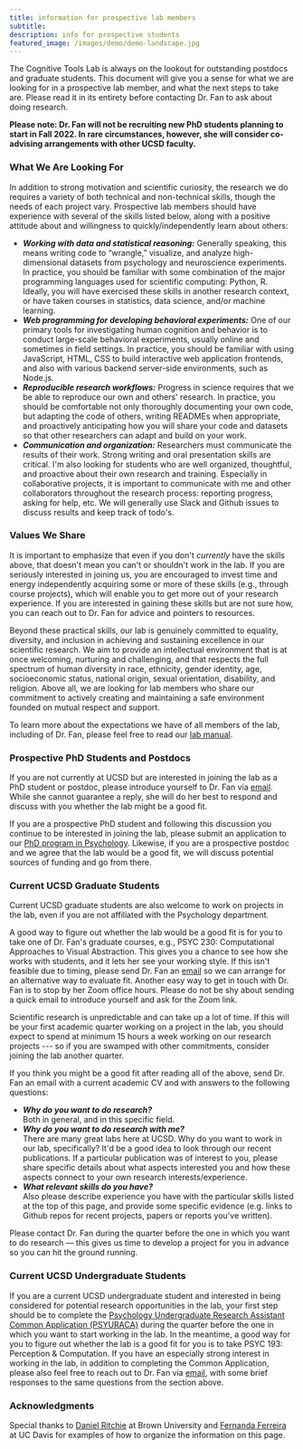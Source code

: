 ```yaml
---
title: information for prospective lab members
subtitle: 
description: info for prospective students
featured_image: /images/demo/demo-landscape.jpg
---
```


The Cognitive Tools Lab is always on the lookout for outstanding postdocs and graduate students. This document will give you a sense for what we are looking for in a prospective lab member, and what the next steps to take are. Please read it in its entirety before contacting Dr. Fan to ask about doing research.

**Please note: Dr. Fan will not be recruiting new PhD students planning to start in Fall 2022. In rare circumstances, however, she will consider co-advising arrangements with other UCSD faculty.**

### What We Are Looking For

In addition to strong motivation and scientific curiosity, the research we do requires a variety of both technical and non-technical skills, though the needs of each project vary. Prospective lab members should have experience with several of the skills listed below, along with a positive attitude about and willingness to quickly/independently learn about others:

- ***Working with data and statistical reasoning:*** 
	Generally speaking, this means writing code to “wrangle,” visualize, and analyze high-dimensional datasets from psychology and neuroscience experiments. In practice, you should be familiar with some combination of the major programming languages used for scientific computing: Python, R. Ideally, you will have exercised these skills in another research context, or have taken courses in statistics, data science, and/or machine learning. 
- ***Web programming for developing behavioral experiments:***
	One of our primary tools for investigating human cognition and behavior is to conduct large-scale behavioral experiments, usually online and sometimes in field settings. In practice, you should be familiar with using JavaScript, HTML, CSS to build interactive web application frontends, and also with various backend server-side environments, such as Node.js. 
- ***Reproducible research workflows:*** 
	Progress in science requires that we be able to reproduce our own and others' research. In practice, you should be comfortable not only thoroughly documenting your own code, but adapting the code of others, writing READMEs when appropriate, and proactively anticipating how you will share your code and datasets so that other researchers can adapt and build on your work. 
- ***Communication and organization:*** 
	Researchers must communicate the results of their work. Strong writing and oral presentation skills are critical. I'm also looking for students who are well organized, thoughtful, and proactive about their own research and training. Especially in collaborative projects, it is important to communicate with me and other collaborators throughout the research process: reporting progress, asking for help, etc. We will generally use Slack and Github issues to discuss results and keep track of todo's.

### Values We Share

It is important to emphasize that even if you don't *currently* have the skills above, that doesn't mean you can't or shouldn't work in the lab. If you are seriously interested in joining us, you are encouraged to invest time and energy independently acquiring some or more of these skills (e.g., through course projects), which will enable you to get more out of your research experience. If you are interested in gaining these skills but are not sure how, you can reach out to Dr. Fan for advice and pointers to resources. 

Beyond these practical skills, our lab is genuinely committed to equality, diversity, and inclusion in achieving and sustaining excellence in our scientific research. We aim to provide an intellectual environment that is at once welcoming, nurturing and challenging, and that respects the full spectrum of human diversity in race, ethnicity, gender identity, age, socioeconomic status, national origin, sexual orientation, disability, and religion. Above all, we are looking for lab members who share our commitment to actively creating and maintaining a safe environment founded on mutual respect and support.

To learn more about the expectations we have of all members of the lab, including of Dr. Fan, please feel free to read our [lab manual](https://docs.google.com/document/d/1nP-5ZNCfHCgzU7X5XL1eVmOiP_Fr4r6qrcxPxpzAoTk/edit?usp=sharing).

### Prospective PhD Students and Postdocs

If you are not currently at UCSD but are interested in joining the lab as a PhD student or postdoc, please introduce yourself to Dr. Fan via [email](mailto:jefan@ucsd.edu). 
While she cannot guarantee a reply, she will do her best to respond and discuss with you whether the lab might be a good fit. 

If you are a prospective PhD student and following this discussion you continue to be interested in joining the lab, please submit an application to our [PhD program in Psychology](https://psychology.ucsd.edu/graduate-program/index.html). 
Likewise, if you are a prospective postdoc and we agree that the lab would be a good fit, we will discuss potential sources of funding and go from there. 

### Current UCSD Graduate Students

Current UCSD graduate students are also welcome to work on projects in the lab, even if you are not affiliated with the Psychology department.
<!-- In the past, we have hosted PhD, Masters, and undergraduate students hailing from several departments, including Psychology, Cognitive Science, Computer Science & Engineering,  and Neurosciences. -->

A good way to figure out whether the lab would be a good fit is for you to take one of Dr. Fan's graduate courses, e.g., PSYC 230: Computational Approaches to Visual Abstraction. 
This gives you a chance to see how she works with students, and it lets her see your working style. 
If this isn't feasible due to timing, please send Dr. Fan an [email](mailto:jefan@ucsd.edu) so we can arrange for an alternative way to evaluate fit.
Another easy way to get in touch with Dr. Fan is to stop by her Zoom office hours. 
Please do not be shy about sending a quick email to introduce yourself and ask for the Zoom link. 

Scientific research is unpredictable and can take up a lot of time. 
If this will be your first academic quarter working on a project in the lab, you should expect to spend at minimum 15 hours a week working on our research projects --- so if you are swamped with other commitments, consider joining the lab another quarter.

If you think you might be a good fit after reading all of the above, send Dr. Fan an email with a current academic CV and with answers to the following questions:
- ***Why do you want to do research?***  
Both in general, and in this specific field.
- ***Why do you want to do research with me?***  
There are many great labs here at UCSD. Why do you want to work in our lab, specifically? It'd be a good idea to look through our recent publications. If a particular publication was of interest to you, please share specific details about what aspects interested you and how these aspects connect to your own research interests/experience. 
- ***What relevant skills do you have?***  
Also please describe experience you have with the particular skills listed at the top of this page, and provide some specific evidence (e.g. links to Github repos for recent projects, papers or reports you've written).

Please contact Dr. Fan during the quarter before the one in which you want to do research — this gives us time to develop a project for you in advance so you can hit the ground running.

### Current UCSD Undergraduate Students

If you are a current UCSD undergraduate student and interested in being considered for potential research opportunities in the lab, your first step should be to complete the [Psychology Undergraduate Research Assistant Common Application (PSYURACA)](https://psychology.ucsd.edu/undergraduate-program/research/index.html) during the quarter before the one in which you want to start working in the lab. 
In the meantime, a good way for you to figure out whether the lab is a good fit for you is to take PSYC 193: Perception & Computation.
If you have an especially strong interest in working in the lab, in addition to completing the Common Application, please also feel free to reach out to Dr. Fan via [email](mailto:jefan@ucsd.edu), with some brief responses to the same questions from the section above. 

### Acknowledgments

Special thanks to [Daniel Ritchie](https://dritchie.github.io/) at Brown University and [Fernanda Ferreira](https://ferreiralab.faculty.ucdavis.edu/) at UC Davis for examples of how to organize the information on this page.
